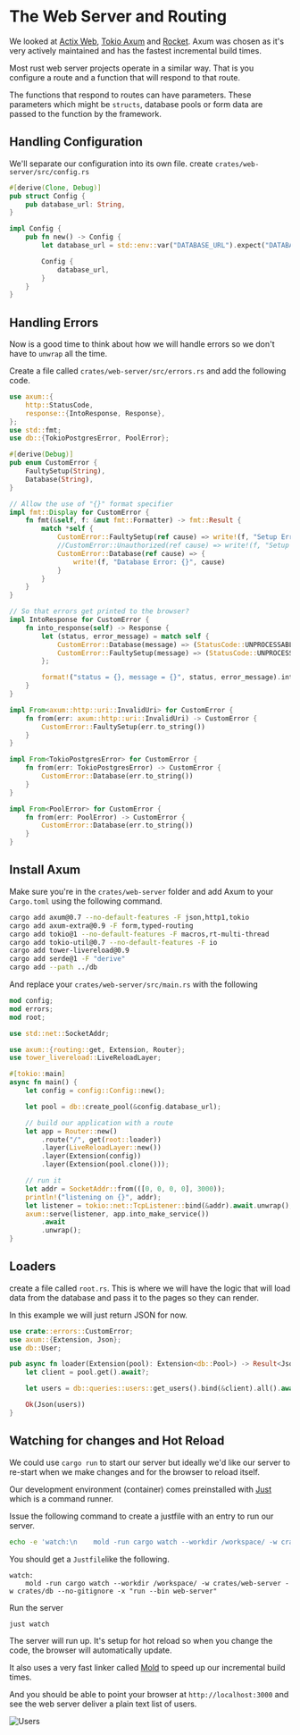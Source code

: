 # The Web Server and Routing

We looked at [Actix Web](https://actix.rs/), [Tokio Axum](https://github.com/tokio-rs/axum) and [Rocket](https://rocket.rs/). Axum was chosen as it's very actively maintained and has the fastest incremental build times. 

Most rust web server projects operate in a similar way. That is you configure a route and a function that will respond to that route.

The functions that respond to routes can have parameters. These parameters which might be `structs`, database pools or form data are passed to the function by the framework. 

## Handling Configuration

We'll separate our configuration into its own file. create `crates/web-server/src/config.rs`

```rust
#[derive(Clone, Debug)]
pub struct Config {
    pub database_url: String,
}

impl Config {
    pub fn new() -> Config {
        let database_url = std::env::var("DATABASE_URL").expect("DATABASE_URL not set");

        Config {
            database_url,
        }
    }
}
```

## Handling Errors

Now is a good time to think about how we will handle errors so we don't have to `unwrap` all the time.

Create a file called `crates/web-server/src/errors.rs` and add the following code.

```rust
use axum::{
    http::StatusCode,
    response::{IntoResponse, Response},
};
use std::fmt;
use db::{TokioPostgresError, PoolError};

#[derive(Debug)]
pub enum CustomError {
    FaultySetup(String),
    Database(String),
}

// Allow the use of "{}" format specifier
impl fmt::Display for CustomError {
    fn fmt(&self, f: &mut fmt::Formatter) -> fmt::Result {
        match *self {
            CustomError::FaultySetup(ref cause) => write!(f, "Setup Error: {}", cause),
            //CustomError::Unauthorized(ref cause) => write!(f, "Setup Error: {}", cause),
            CustomError::Database(ref cause) => {
                write!(f, "Database Error: {}", cause)
            }
        }
    }
}

// So that errors get printed to the browser?
impl IntoResponse for CustomError {
    fn into_response(self) -> Response {
        let (status, error_message) = match self {
            CustomError::Database(message) => (StatusCode::UNPROCESSABLE_ENTITY, message),
            CustomError::FaultySetup(message) => (StatusCode::UNPROCESSABLE_ENTITY, message),
        };

        format!("status = {}, message = {}", status, error_message).into_response()
    }
}

impl From<axum::http::uri::InvalidUri> for CustomError {
    fn from(err: axum::http::uri::InvalidUri) -> CustomError {
        CustomError::FaultySetup(err.to_string())
    }
}

impl From<TokioPostgresError> for CustomError {
    fn from(err: TokioPostgresError) -> CustomError {
        CustomError::Database(err.to_string())
    }
}

impl From<PoolError> for CustomError {
    fn from(err: PoolError) -> CustomError {
        CustomError::Database(err.to_string())
    }
}
```

## Install Axum

Make sure you're in the `crates/web-server` folder and add Axum to your `Cargo.toml` using the following command.

```sh
cargo add axum@0.7 --no-default-features -F json,http1,tokio
cargo add axum-extra@0.9 -F form,typed-routing
cargo add tokio@1 --no-default-features -F macros,rt-multi-thread
cargo add tokio-util@0.7 --no-default-features -F io
cargo add tower-livereload@0.9
cargo add serde@1 -F "derive"
cargo add --path ../db
```

And replace your `crates/web-server/src/main.rs` with the following

```rust
mod config;
mod errors;
mod root;

use std::net::SocketAddr;

use axum::{routing::get, Extension, Router};
use tower_livereload::LiveReloadLayer;

#[tokio::main]
async fn main() {
    let config = config::Config::new();

    let pool = db::create_pool(&config.database_url);

    // build our application with a route
    let app = Router::new()
        .route("/", get(root::loader))
        .layer(LiveReloadLayer::new())
        .layer(Extension(config))
        .layer(Extension(pool.clone()));

    // run it
    let addr = SocketAddr::from(([0, 0, 0, 0], 3000));
    println!("listening on {}", addr);
    let listener = tokio::net::TcpListener::bind(&addr).await.unwrap();
    axum::serve(listener, app.into_make_service())
        .await
        .unwrap();
}
```

## Loaders

create a file called `root.rs`. This is where we will have the logic that will load data from the database and pass it to the pages so they can render.

In this example we will just return JSON for now.

```rust
use crate::errors::CustomError;
use axum::{Extension, Json};
use db::User;

pub async fn loader(Extension(pool): Extension<db::Pool>) -> Result<Json<Vec<User>>, CustomError> {
    let client = pool.get().await?;

    let users = db::queries::users::get_users().bind(&client).all().await?;

    Ok(Json(users))
}
```

## Watching for changes and Hot Reload

We could use `cargo run` to start our server but ideally we'd like our server to re-start when we make changes and for the browser to reload itself.

Our development environment (container) comes preinstalled with [Just](https://github.com/casey/just) which is a command runner.

Issue the following command to create a justfile with an entry to run our server.

```sh
echo -e 'watch:\n    mold -run cargo watch --workdir /workspace/ -w crates/web-server -w crates/db --no-gitignore -x "run --bin web-server"' > Justfile
```

You should get a `Justfile`like the following.

```Justfile
watch:
    mold -run cargo watch --workdir /workspace/ -w crates/web-server -w crates/db --no-gitignore -x "run --bin web-server"
```
Run the server


```sh
just watch
```

The server will run up. It's setup for hot reload so when you change the code, the browser will automatically update.

It also uses a very fast linker called [Mold](https://github.com/rui314/mold) to speed up our incremental build times.

And you should be able to point your browser at `http://localhost:3000` and see the web server deliver a plain text list of users.

![Users](./axum-screenshot.png)
